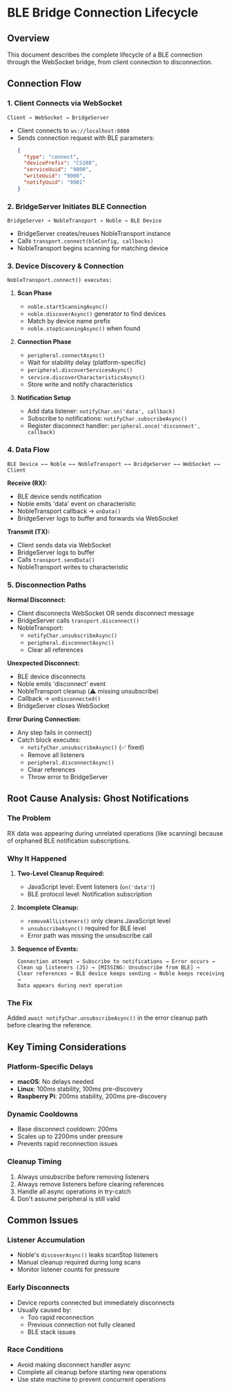 # BLE Bridge Connection Lifecycle

## Overview
This document describes the complete lifecycle of a BLE connection through the WebSocket bridge, from client connection to disconnection.

## Connection Flow

### 1. Client Connects via WebSocket
```
Client → WebSocket → BridgeServer
```
- Client connects to `ws://localhost:8080`
- Sends connection request with BLE parameters:
  ```json
  {
    "type": "connect",
    "devicePrefix": "CS108",
    "serviceUuid": "9800",
    "writeUuid": "9900",
    "notifyUuid": "9901"
  }
  ```

### 2. BridgeServer Initiates BLE Connection
```
BridgeServer → NobleTransport → Noble → BLE Device
```
- BridgeServer creates/reuses NobleTransport instance
- Calls `transport.connect(bleConfig, callbacks)`
- NobleTransport begins scanning for matching device

### 3. Device Discovery & Connection
```
NobleTransport.connect() executes:
```
1. **Scan Phase**
   - `noble.startScanningAsync()` 
   - `noble.discoverAsync()` generator to find devices
   - Match by device name prefix
   - `noble.stopScanningAsync()` when found

2. **Connection Phase**
   - `peripheral.connectAsync()`
   - Wait for stability delay (platform-specific)
   - `peripheral.discoverServicesAsync()`
   - `service.discoverCharacteristicsAsync()`
   - Store write and notify characteristics

3. **Notification Setup**
   - Add data listener: `notifyChar.on('data', callback)`
   - Subscribe to notifications: `notifyChar.subscribeAsync()`
   - Register disconnect handler: `peripheral.once('disconnect', callback)`

### 4. Data Flow
```
BLE Device ←→ Noble ←→ NobleTransport ←→ BridgeServer ←→ WebSocket ←→ Client
```

**Receive (RX):**
- BLE device sends notification
- Noble emits 'data' event on characteristic
- NobleTransport callback → `onData()`
- BridgeServer logs to buffer and forwards via WebSocket

**Transmit (TX):**
- Client sends data via WebSocket
- BridgeServer logs to buffer
- Calls `transport.sendData()`
- NobleTransport writes to characteristic

### 5. Disconnection Paths

**Normal Disconnect:**
- Client disconnects WebSocket OR sends disconnect message
- BridgeServer calls `transport.disconnect()`
- NobleTransport:
  - `notifyChar.unsubscribeAsync()`
  - `peripheral.disconnectAsync()`
  - Clear all references

**Unexpected Disconnect:**
- BLE device disconnects
- Noble emits 'disconnect' event
- NobleTransport cleanup (⚠️ missing unsubscribe)
- Callback → `onDisconnected()`
- BridgeServer closes WebSocket

**Error During Connection:**
- Any step fails in connect()
- Catch block executes:
  - `notifyChar.unsubscribeAsync()` (✅ fixed)
  - Remove all listeners
  - `peripheral.disconnectAsync()`
  - Clear references
  - Throw error to BridgeServer

## Root Cause Analysis: Ghost Notifications

### The Problem
RX data was appearing during unrelated operations (like scanning) because of orphaned BLE notification subscriptions.

### Why It Happened
1. **Two-Level Cleanup Required:**
   - JavaScript level: Event listeners (`on('data')`)
   - BLE protocol level: Notification subscription

2. **Incomplete Cleanup:**
   - `removeAllListeners()` only cleans JavaScript level
   - `unsubscribeAsync()` required for BLE level
   - Error path was missing the unsubscribe call

3. **Sequence of Events:**
   ```
   Connection attempt → Subscribe to notifications → Error occurs →
   Clean up listeners (JS) → [MISSING: Unsubscribe from BLE] →
   Clear references → BLE device keeps sending → Noble keeps receiving →
   Data appears during next operation
   ```

### The Fix
Added `await notifyChar.unsubscribeAsync()` in the error cleanup path before clearing the reference.

## Key Timing Considerations

### Platform-Specific Delays
- **macOS**: No delays needed
- **Linux**: 100ms stability, 100ms pre-discovery
- **Raspberry Pi**: 200ms stability, 200ms pre-discovery

### Dynamic Cooldowns
- Base disconnect cooldown: 200ms
- Scales up to 2200ms under pressure
- Prevents rapid reconnection issues

### Cleanup Timing
1. Always unsubscribe before removing listeners
2. Always remove listeners before clearing references
3. Handle all async operations in try-catch
4. Don't assume peripheral is still valid

## Common Issues

### Listener Accumulation
- Noble's `discoverAsync()` leaks scanStop listeners
- Manual cleanup required during long scans
- Monitor listener counts for pressure

### Early Disconnects
- Device reports connected but immediately disconnects
- Usually caused by:
  - Too rapid reconnection
  - Previous connection not fully cleaned
  - BLE stack issues

### Race Conditions
- Avoid making disconnect handler async
- Complete all cleanup before starting new operations
- Use state machine to prevent concurrent operations